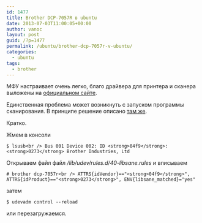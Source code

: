 ```yaml
---
id: 1477
title: Brother DCP-7057R в ubuntu
date: 2013-07-03T11:00:05+00:00
author: vanoc
layout: post
guid: /?p=1477
permalink: /ubuntu/brother-dcp-7057r-v-ubuntu/
categories:
  - ubuntu
tags:
  - brother
---
```

МФУ настраивает очень легко, благо драйвера для принтера и сканера выложены на <a href="http://welcome.solutions.brother.com/bsc/public_s/id/linux/en/index.html" target="_blank">официальном сайте</a>.

Единственная проблема может возникнуть с запуском программы сканирования. В принципе решение описано <a href="http://welcome.solutions.brother.com/bsc/public_s/id/linux/en/instruction_scn1c.html" target="_blank">там же</a>.

Кратко.
  
Жмем в консоли
  
`$ lsusb<br />
Bus 001 Device 002: ID <strong>04f9</strong>:<strong>0273</strong> Brother Industries, Ltd`
  
Открываем файл файл _/lib/udev/rules.d/40-libsane.rules_ и вписываем
  
`# brother dcp-7057r<br />
ATTRS{idVendor}=="<strong>04f9</strong>", ATTRS{idProduct}=="<strong>0273</strong>", ENV{libsane_matched}="yes"`
  
затем
  
`$ udevadm control --reload`
  
или перезагружаемся.
